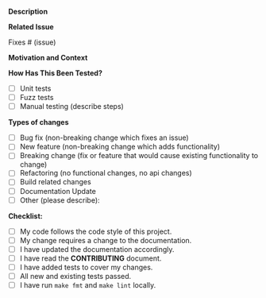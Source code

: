 <!-- Provide a general summary of your changes in the Title above -->

**Description**
<!-- Describe your changes in detail -->

**Related Issue**
<!-- If suggesting a new feature or change, please discuss it in an issue first -->
<!-- If fixing a bug, there should be an issue describing it with steps to reproduce -->
<!-- Please link to the issue here: -->
Fixes # (issue)

**Motivation and Context**
<!-- Why is this change required? What problem does it solve? -->

**How Has This Been Tested?**
<!-- Please describe in detail how you tested your changes. -->
<!-- Include details of your testing environment, and the tests you ran to -->
<!-- see how your change affects other areas of the code, etc. -->
- [ ] Unit tests
- [ ] Fuzz tests
- [ ] Manual testing (describe steps)

**Types of changes**
<!-- What types of changes does your code introduce? Put an `x` in all the boxes that apply: -->
- [ ] Bug fix (non-breaking change which fixes an issue)
- [ ] New feature (non-breaking change which adds functionality)
- [ ] Breaking change (fix or feature that would cause existing functionality to change)
- [ ] Refactoring (no functional changes, no api changes)
- [ ] Build related changes
- [ ] Documentation Update
- [ ] Other (please describe):

**Checklist:**
<!-- Go over all the following points, and put an `x` in all the boxes that apply. -->
<!-- If you're unsure about any of these, don't hesitate to ask. We're here to help! -->
- [ ] My code follows the code style of this project.
- [ ] My change requires a change to the documentation.
- [ ] I have updated the documentation accordingly.
- [ ] I have read the **CONTRIBUTING** document.
- [ ] I have added tests to cover my changes.
- [ ] All new and existing tests passed.
- [ ] I have run `make fmt` and `make lint` locally.
